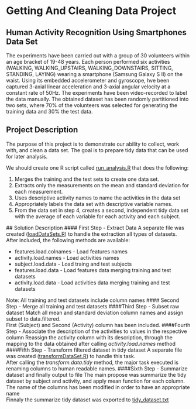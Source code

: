 # Getting And Cleaning Data Project
## Human Activity Recognition Using Smartphones Data Set
The experiments have been carried out with a group of 30 volunteers within an age bracket of 19-48 years. 
Each person performed six activities (WALKING, WALKING_UPSTAIRS, WALKING_DOWNSTAIRS, SITTING, STANDING, LAYING) wearing a smartphone (Samsung Galaxy S II) on the waist.
Using its embedded accelerometer and gyroscope, hve been captured 3-axial linear acceleration and 3-axial angular velocity at a constant rate of 50Hz. The experiments have been video-recorded to label the data manually. 
The obtained dataset has been randomly partitioned into two sets, where 70% of the volunteers was selected for generating the training data and 30% the test data. 

## Project Description
The purpose of this project is to demonstrate our ability to collect, work with, and clean a data set. 
The goal is to prepare tidy data that can be used for later analysis.

We should create one R script called <a href = "https://github.com/paulorochasa/GettingAndCleaningData/blob/master/run_analysis.R">run_analysis.R</a> that does the following: 
<ol>
  <li>Merges the training and the test sets to create one data set.</li>
  <li>Extracts only the measurements on the mean and standard deviation for each measurement. </li>
  <li>Uses descriptive activity names to name the activities in the data set</li>
  <li>Appropriately labels the data set with descriptive variable names. </li>
  <li>From the data set in step 4, creates a second, independent tidy data set with the average of each variable for each activity and each subject.</li>
</ol>
## Solution Description
#### First Step - Extract Data 
A separate file was created (<a href="https://github.com/paulorochasa/GettingAndCleaningData/blob/master/loadDataSets.R">loadDataSets.R</a>) to handle the extraction all types of datasets.
<br/>
After included, the following methods are available:
<ul>
  <li>features.load.colnames - Load features names</li>
  <li>activity.load.names - Load activities names</li>
  <li>subject.load.data - Load traing and test subjects </li>
  <li>features.load.data - Load features data merging training and test datasets</li>
  <li>activity.load.data - Load activities data merging training and test datasets</li>
</ul>
Note: All training and test datasets include column names
#### Second Step - Merge all training and test datasets
####Third Step - Subset raw dataset
Match all mean and standard deviation column names and assign subset to data.filtered.
<br/>
First (Subject) and Second (Activity) column has been included.
####Fourth Step -  Associate the description of the activities to values in the respective column
Reassign the activity column with its description, through the mapping to the data obtained after calling <i>activity.load.names</i> method
####Fifth Step - Transform filtered dataset in tidy dataset
A separate file was created (<a href="https://github.com/paulorochasa/GettingAndCleaningData/blob/master/transformDataSet.R">transformDataSet.R</a>) to handle this task.
<br/>
After calling the <i>transform.data.tidy</i> method, the major task executed is renaming columns to human readable names.
####Sixth Step - Summarize dataset and finally output to file
The main propose was summarize the tidy dataset by subject and activity, and apply mean function for each column.
<br/>
The name of the columns has been modified in order to have an appropriate name
<br/>
Finnaly the summarize tidy dataset was exported to <a href="https://github.com/paulorochasa/GettingAndCleaningData/blob/master/tidy_dataset.txt">tidy_dataset.txt</a> 
